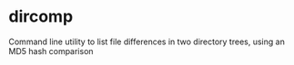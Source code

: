 dircomp
=======

Command line utility to list file differences in two directory trees, using an MD5 hash comparison
